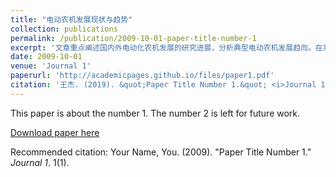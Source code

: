 ```yaml
---
title: "电动农机发展现状与趋势"
collection: publications
permalink: /publication/2009-10-01-paper-title-number-1
excerpt: '文章重点阐述国内外电动化农机发展的研究进展，分析典型电动农机发展趋向。在系统总结和分析我国农机国情特点和发展趋势的基础上，指出现阶段我国电动农机技术发展难点，并提出小型化、自动化、智能化是电动农机的研究重点，为我国电动农机发展提供参考.'
date: 2009-10-01
venue: 'Journal 1'
paperurl: 'http://academicpages.github.io/files/paper1.pdf'
citation: '王杰. (2019). &quot;Paper Title Number 1.&quot; <i>Journal 1</i>. 1(1).'
---
```

This paper is about the number 1. The number 2 is left for future work.

[Download paper here](http://academicpages.github.io/files/paper1.pdf)

Recommended citation: Your Name, You. (2009). "Paper Title Number 1." <i>Journal 1</i>. 1(1).
